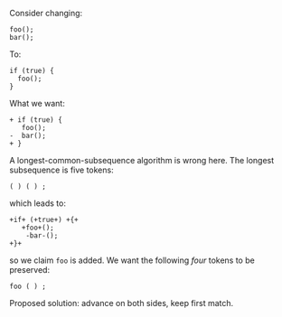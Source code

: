 Consider changing:

```
foo();
bar();
```

To:

```
if (true) {
  foo();
}
```

What we want:

```
+ if (true) {
   foo();
-  bar();
+ }
```

A longest-common-subsequence algorithm is wrong here. The longest
subsequence is five tokens:

```
( ) ( ) ;
```

which leads to:

```
+if+ (+true+) +{+
   +foo+();
    -bar-();
+}+
```

so we claim `foo` is added. We want the following *four* tokens to be
preserved:

```
foo ( ) ;
```

Proposed solution: advance on both sides, keep first match.

